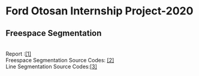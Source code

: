 # Ford Otosan Internship Project-2020

## Freespace Segmentation
<br>
Report :<a href="">[1]</a>
<br>
Freespace Segmentation Source Codes: <a href="https://github.com/tyasemin/FO-Internship-Project-1/tree/master/freespace">[2]</a>
<br>
Line Segmentation Source Codes:<a href="https://github.com/tyasemin/FO-Internship-Project-1/tree/master/line">[3]</a>
